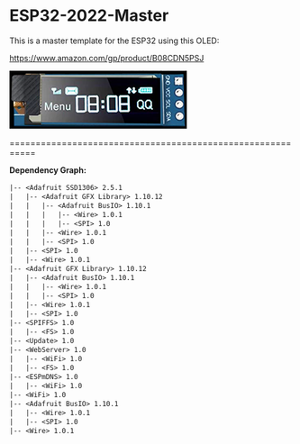 # ESP32-2022-Master
This is a master template for the ESP32 using this OLED:

https://www.amazon.com/gp/product/B08CDN5PSJ

![image info](./assets/oled.png)

===========================================================

**Dependency Graph:**
    
    |-- <Adafruit SSD1306> 2.5.1
    |   |-- <Adafruit GFX Library> 1.10.12
    |   |   |-- <Adafruit BusIO> 1.10.1   
    |   |   |   |-- <Wire> 1.0.1
    |   |   |   |-- <SPI> 1.0
    |   |   |-- <Wire> 1.0.1
    |   |   |-- <SPI> 1.0
    |   |-- <SPI> 1.0
    |   |-- <Wire> 1.0.1
    |-- <Adafruit GFX Library> 1.10.12    
    |   |-- <Adafruit BusIO> 1.10.1       
    |   |   |-- <Wire> 1.0.1
    |   |   |-- <SPI> 1.0
    |   |-- <Wire> 1.0.1
    |   |-- <SPI> 1.0
    |-- <SPIFFS> 1.0
    |   |-- <FS> 1.0
    |-- <Update> 1.0
    |-- <WebServer> 1.0        
    |   |-- <WiFi> 1.0
    |   |-- <FS> 1.0
    |-- <ESPmDNS> 1.0
    |   |-- <WiFi> 1.0
    |-- <WiFi> 1.0
    |-- <Adafruit BusIO> 1.10.1
    |   |-- <Wire> 1.0.1       
    |   |-- <SPI> 1.0
    |-- <Wire> 1.0.1
